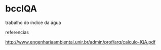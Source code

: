 # bccIQA
trabalho do índice da água


referencias

http://www.engenhariaambiental.unir.br/admin/prof/arq/calculo-IQA.pdf
